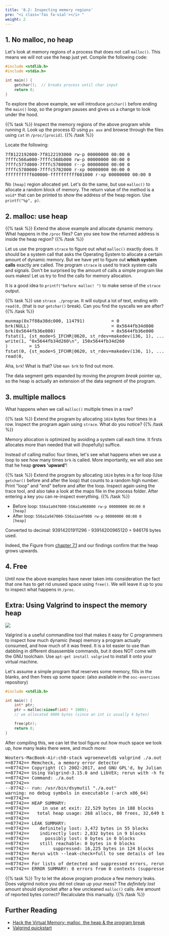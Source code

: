 ```yaml
---
title: '8.2: Inspecting memory regions'
pre: "<i class='fas fa-vial'></i> "
weight: 2
---
```


## 1. No malloc, no heap

Let's look at memory regions of a process that does not call `malloc()`. 
This means we will not use the heap just yet. Compile the following code:

```c
#include <stdlib.h>
#include <stdio.h>

int main() {
    getchar();  // breaks process until char input
    return 0;
}
```

To explore the above example, we will introduce `getchar()` before ending the `main()` loop, so the program pauses and gives us a change to look under the hood. 

{{% task %}}
Inspect the memory regions of the above program while running it. Look up the process ID using `ps aux` and browse through the files using `cat` in `/proc/[procid]`.
{{% /task %}}

Locate the following:

<pre>
7f8122192000-7f8122193000 rw-p 00000000 00:00 0 
7fffc566a000-7fffc568b000 rw-p 00000000 00:00 0                          [stack]
7fffc577d000-7fffc5780000 r--p 00000000 00:00 0                          [vvar]
7fffc5780000-7fffc5782000 r-xp 00000000 00:00 0                          [vdso]
ffffffffff600000-ffffffffff601000 r-xp 00000000 00:00 0                  [vsyscall]
</pre>

No `[heap]` region allocated yet. Let's do the same, but use `malloc()` to allocate a random block of memory. The return value of the method is a `void*` that can be printed to show the address of the heap region. Use `printf("%p", p)`.

## 2. malloc: use heap

{{% task %}}
Extend the above example and allocate dynamic memory. What happens in the `/proc` files? Can you see how the returned address is inside the heap region?
{{% /task %}}

Let us use the program `strace` to figure out what `malloc()` exactly does. It should be a system call that asks the Operating System to allocate a certain amount of dynamic memory. But we have yet to figure out **which system calls** exactly are called. The program `strace` is used to track system calls and signals. Don't be surprised by the amount of calls a simple program like ours makes! Let us try to find the calls for memory allocation.

It is a good idea to `printf("before malloc! ")` to make sense of the `strace` output.

{{% task %}}
use `strace ./program`. It will output a lot of text, ending with `read(0,` (that is our `getchar()` break). Can you find the syscalls we are after?
{{% /task %}}

<pre>
munmap(0x7f88a38dc000, 114791)          = 0
brk(NULL)                               = 0x5644fb34d000
brk(0x5644fb36e000)                     = 0x5644fb36e000
fstat(1, {st_mode=S_IFCHR|0620, st_rdev=makedev(136, 1), ...}) = 0
write(1, "0x5644fb34d260\n", 150x5644fb34d260
)        = 15
fstat(0, {st_mode=S_IFCHR|0620, st_rdev=makedev(136, 1), ...}) = 0
read(0,
</pre>

Aha, `brk`! What is that? Use `man brk` to find out more. 

The data segment gets expanded by moving the _program break_ pointer up, so the heap is actually an extension of the data segment of the program. 

## 3. multiple mallocs

What happens when we call `malloc()` multiple times in a row? 

{{% task %}}
Extend the program by allocating `1024` bytes four times in a row. Inspect the program again using `strace`. What do you notice?
{{% /task %}}

Memory allocation is optimized by avoiding a system call each time. It firsts allocates more than needed that will (hopefully) suffice. 

Instead of calling malloc four times, let's see what happens when we use a loop to see how many times `brk` is called. More importantly, we will also see that he heap **grows 'upward'**! 

{{% task %}}
Extend the program by allocating `1024` bytes in a for loop (Use `getchar()` before and after the loop) that counts to a random high number. Print "loop" and "end" before and after the loop. Inspect again using the trace tool, and also take a look at the maps file in the process folder. After entering a key you can re-inspect everything.
{{% /task %}}

- Before loop: `556a1a947000-556a1a968000 rw-p 00000000 00:00 0                          [heap]`
- After loop: `556a1a947000-556a1aa4f000 rw-p 00000000 00:00 0                          [heap]`

Converted to decimal: 93914201911296 - 93914200965120 = 946176 bytes used.

Indeed, the Figure from [chapter 7.1](/ch7-stack/stackvsheap) and our findings confirm that the heap grows upwards. 

## 4. Free

Until now the above examples have never taken into consideration the fact that one has to get rid unused space using `free()`. We will leave it up to you to inspect what happens in `/proc`. 

## Extra: Using Valgrind to inspect the memory heap

![](/img/valgrind.png)

Valgrind is a useful commandline tool that makes it easy for C programmers to inspect how much dynamic (heap) memory a program actually consumed, and how much of it was freed. It is a lot easier to use than dabbling in different disassemble commands, but it does NOT come with the GNU toolchain. Use `apt-get install valgrind` to install it onto your virtual machine. 

Let's assume a simple program that reserves some memory, fills in the blanks, and then frees up some space: (also available in the `osc-exercises` repository)

```c
#include <stdlib.h>

int main() {
    int* ptr;
    ptr = malloc(sizeof(int) * 1000);
    // we allocated 4000 bytes (since an int is usually 4 bytes)

    free(ptr);
    return 0;
}
```

After compiling this, we can let the tool figure out how much space we took up, how many leaks there were, and much more:

<pre>
Wouters-MacBook-Air:ch8-stack wgroeneveld$ valgrind ./a.out
==87742== Memcheck, a memory error detector
==87742== Copyright (C) 2002-2017, and GNU GPL'd, by Julian Seward et al.
==87742== Using Valgrind-3.15.0 and LibVEX; rerun with -h for copyright info
==87742== Command: ./a.out
==87742==
--87742-- run: /usr/bin/dsymutil "./a.out"
warning: no debug symbols in executable (-arch x86_64)
==87742==
==87742== HEAP SUMMARY:
==87742==     in use at exit: 22,529 bytes in 188 blocks
==87742==   total heap usage: 268 allocs, 80 frees, 32,649 bytes allocated
==87742==
==87742== LEAK SUMMARY:
==87742==    definitely lost: 3,472 bytes in 55 blocks
==87742==    indirectly lost: 2,832 bytes in 9 blocks
==87742==      possibly lost: 0 bytes in 0 blocks
==87742==    still reachable: 0 bytes in 0 blocks
==87742==         suppressed: 16,225 bytes in 124 blocks
==87742== Rerun with --leak-check=full to see details of leaked memory
==87742==
==87742== For lists of detected and suppressed errors, rerun with: -s
==87742== ERROR SUMMARY: 0 errors from 0 contexts (suppressed: 0 from 0)
</pre>

{{% task %}}
Try to let the above program produce a few memory leaks. Does valgrind notice you did not clean up your mess? The _definitely lost_ amount should skyrocket after a few uncleaned `malloc()` calls. Are amount of reported bytes correct? Recalculate this manually. 
{{% /task %}}


## Further Reading

- [Hack the Virtual Memory: malloc, the heap & the program break](https://blog.holbertonschool.com/hack-the-virtual-memory-malloc-the-heap-the-program-break/
)
- [Valgrind quickstart](http://valgrind.org/docs/manual/QuickStart.html)